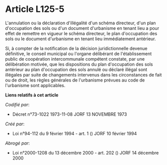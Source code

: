 # Article L125-5

L'annulation ou la déclaration d'illégalité d'un schéma directeur, d'un plan d'occupation des sols ou d'un document
d'urbanisme en tenant lieu a pour effet de remettre en vigueur le schéma directeur, le plan d'occupation des sols ou le
document d'urbanisme en tenant lieu immédiatement antérieur.

Si, à compter de la notification de la décision juridictionnelle devenue définitive, le conseil municipal ou l'organe
délibérant de l'établissement public de coopération intercommunale compétent constate, par une délibération motivée, que les
dispositions du plan d'occupation des sols antérieur au plan d'occupation des sols annulé ou déclaré illégal sont illégales
par suite de changements intervenus dans les circonstances de fait ou de droit, les règles générales de l'urbanisme prévues
au code de l'urbanisme sont applicables.

**Liens relatifs à cet article**

_Codifié par_:

  - Décret n°73-1022 1973-11-08 JORF 13 NOVEMBRE 1973

_Créé par_:

  - Loi n°94-112 du 9 février 1994 - art. 1 () JORF 10 février 1994

_Abrogé par_:

  - Loi n°2000-1208 du 13 décembre 2000 - art. 202 () JORF 14 décembre 2000
